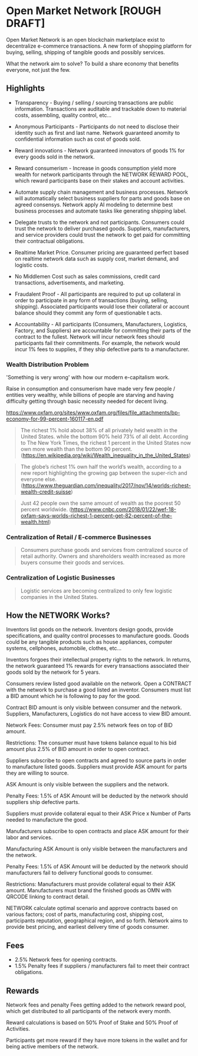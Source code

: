 # Open Market Network [ROUGH DRAFT]

Open Market Network is an open blockchain marketplace exist to decentralize e-commerce transactions.  A new form of shopping platform for buying, selling, shipping of tangible goods and possibly services.

What the network aim to solve?  To build a share economy that benefits everyone, not just the few.

## Highlights ##

* Transparency - Buying / selling / sourcing transactions are public information. Transactions are auditable and trackable down to material costs, assembling, quality control, etc...

* Anonymous Participants - Participants do not need to disclose their identity such as first and last name. Network guaranteed anomity to confidential information such as cost of goods sold.

* Reward innovations - Network guaranteed innovators of goods 1%  for every goods sold in the network.

* Reward consumerism -  Increase in goods consumption yield more wealth for network participants through the NETWORK REWARD POOL, which reward participants base on their stakes and account activities.

* Automate supply chain management and business processes.  Network will automatically select business suppliers for parts and goods base on agreed consensys. Network apply AI modeling to determine best business processes and automate tasks like generating shipping label.

* Delegate trusts to the network and not participants.  Consumers could trust the network to deliver purchased goods. Suppliers, manufacturers, and service providers could trust the network to get paid for committing their contractual obligations.

* Realtime Market Price.  Consumer pricing are guaranteed perfect based on realtime network data such as supply cost, market demand, and logistic costs.

* No Middlemen Cost such as sales commissions, credit card transactions, advertisements, and marketing.   

* Fraudalent Proof - All participants are required to put up collateral in order to participate in any form of transactions (buying, selling, shipping). Associated participants would lose their collateral or account balance should they commit any form of questionable t acts.

* Accountability - All participants (Consumers, Manufacturers, Logistics, Factory, and Suppliers) are accountable for committing their parts of the contract to the fullest.  Network will incur network fees should participants fail their commitments.  For example, the network would incur 1% fees to supplies, if they ship defective parts to a manufacturer.


### Wealth Distribution Problem  ###

'Something is very wrong' with how our modern e-capitalism work.

Raise in consumption and consumerism have made very few people / entities very wealthy, while billions of people are starving and having difficulty getting through basic necessity needed for decent living.

https://www.oxfam.org/sites/www.oxfam.org/files/file_attachments/bp-economy-for-99-percent-160117-en.pdf


> The richest 1% hold about 38% of all privately held wealth in the United States. while the bottom 90% held 73% of all debt. According to The New York Times, the richest 1 percent in the United States now own more wealth than the bottom 90 percent. (https://en.wikipedia.org/wiki/Wealth_inequality_in_the_United_States)

> The globe’s richest 1% own half the world’s wealth, according to a new report highlighting the growing gap between the super-rich and everyone else. (https://www.theguardian.com/inequality/2017/nov/14/worlds-richest-wealth-credit-suisse)

> Just 42 people own the same amount of wealth as the poorest 50 percent worldwide.
(https://www.cnbc.com/2018/01/22/wef-18-oxfam-says-worlds-richest-1-percent-get-82-percent-of-the-wealth.html)


### Centralization of Retail / E-commerce Businesses

> Consumers purchase goods and services from centralized source of retail authority. Owners and shareholders wealth increased as more buyers consume their goods and services.


### Centralization of Logistic Businesses

> Logistic services are becoming centralized to only few logistic companies in the United States.


## How the NETWORK Works? ##

Inventors list goods on the network. Inventors design goods, provide specifications, and quality control processes to manufacture goods.  Goods could be any tangible products such as house appliances, computer systems, cellphones, automobile, clothes, etc...

Inventors forgoes their intellectual property rights to the network.  In returns, the network guaranteed 1% rewards for every transactions associated their goods sold by the network for 5 years.

Consumers review listed good available on the network.  Open a CONTRACT with the network to purchase a good listed an inventor.  Consumers must list a BID amount which he is following to pay for the good.

Contract BID amount is only visible between consumer and the network.
Suppliers, Manufacturers, Logistics do not have access to view BID amount.

Network Fees:  Consumer must pay 2.5% network fees on top of BID amount.

Restrictions:  The consumer must have tokens balance equal to his bid amount plus 2.5% of BID amount in order to open contract.

Suppliers subscribe to open contracts and agreed to source parts in order to manufacture listed goods. Suppliers must provide ASK amount for parts they are willing to source.

ASK Amount is only visible between the suppliers and the network.

Penalty Fees: 1.5% of ASK Amount will be deducted by the network should suppliers ship defective parts.

Suppliers must provide collateral equal to their ASK Price x Number of Parts needed to manufacture the good.

Manufacturers subscribe to open contracts and place ASK amount for their labor and services.

Manufacturing ASK Amount is only visible between the manufacturers and the network.

Penalty Fees: 1.5% of ASK Amount will be deducted by the network should manufacturers fail to delivery functional goods to consumer.

Restrictions: Manufacturers must provide collateral equal to their ASK amount. Manufacturers must brand the finished goods as OMN with QRCODE linking to contract detail.

NETWORK calculate optimal scenario and approve contracts based on various factors; cost of parts, manufacturing cost, shipping cost, participants reputation, geographical region, and so forth.  Network aims to provide best pricing, and earliest delivery time of goods consumer.

## Fees ##

* 2.5% Network fees for opening contracts.
* 1.5% Penalty fees if suppliers / manufacturers fail to meet their contract obligations.

## Rewards ##

Network fees and penalty Fees getting added to the network reward pool, which get distributed to all participants of the network every month.

Reward calculations is based on 50% Proof of Stake and 50% Proof of Activities.

Participants get more reward if they have more tokens in the wallet and for being active members of the network.

